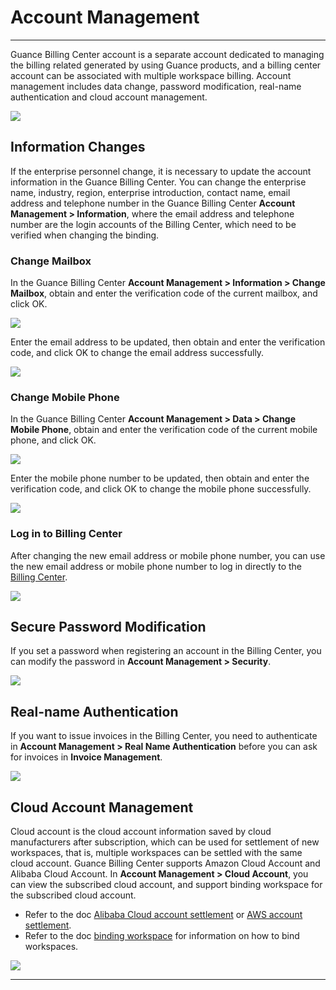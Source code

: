 # Account Management
---

Guance Billing Center account is a separate account dedicated to managing the billing related generated by using Guance products, and a billing center account can be associated with multiple workspace billing. Account management includes data change, password modification, real-name authentication and cloud account management.

![](../img/7.account_1.png)


## Information Changes

If the enterprise personnel change, it is necessary to update the account information in the Guance Billing Center. You can change the enterprise name, industry, region, enterprise introduction, contact name, email address and telephone number in the Guance Billing Center **Account Management > Information**, where the email address and telephone number are the login accounts of the Billing Center, which need to be verified when changing the binding.

### Change Mailbox

In the Guance Billing Center **Account Management > Information > Change Mailbox**, obtain and enter the verification code of the current mailbox, and click OK.

![](../img/7.account_2.png)

Enter the email address to be updated, then obtain and enter the verification code, and click OK to change the email address successfully.

![](../img/7.account_3.png)


### Change Mobile Phone

In the Guance Billing Center **Account Management > Data > Change Mobile Phone**, obtain and enter the verification code of the current mobile phone, and click OK.

![](../img/7.account_4.png)



Enter the mobile phone number to be updated, then obtain and enter the verification code, and click OK to change the mobile phone successfully.



![](../img/7.account_5.png)


### Log in to Billing Center

After changing the new email address or mobile phone number, you can use the new email address or mobile phone number to log in directly to the [Billing Center](https://boss.guance.com/#/signin).

![](../img/7.account_6.png)


## Secure Password Modification

If you set a password when registering an account in the Billing Center, you can modify the password in **Account Management > Security**.

![](../img/7.account_7.png)

## Real-name Authentication

If you want to issue invoices in the Billing Center, you need to authenticate in **Account Management > Real Name Authentication** before you can ask for invoices in **Invoice Management**.

![](../img/7.account_8.png)


## Cloud Account Management

Cloud account is the cloud account information saved by cloud manufacturers after subscription, which can be used for settlement of new workspaces, that is, multiple workspaces can be settled with the same cloud account. Guance Billing Center supports Amazon Cloud Account and Alibaba Cloud Account. In **Account Management > Cloud Account**, you can view the subscribed cloud account, and support binding workspace for the subscribed cloud account.

- Refer to the doc [Alibaba Cloud account settlement](../../billing/billing-account/aliyun-account.md) or [AWS account settlement](../../billing/billing-account/aws-account.md).
- Refer to the doc [binding workspace](../../billing/cost-center/workspace-management.md) for information on how to bind workspaces.

![](../img/15.aws_5.png)


---

